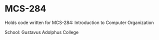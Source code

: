 # MCS-284
Holds code written for MCS-284: Introduction to Computer Organization

School: Gustavus Adolphus College
